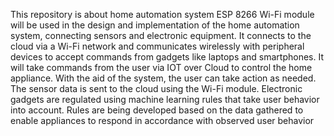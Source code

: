This repository is about home automation system ESP 8266 Wi-Fi module will be used in the design and implementation of the home automation system, connecting sensors and electronic equipment. It connects to the cloud via a Wi-Fi network and communicates wirelessly with peripheral devices to accept commands from gadgets like laptops and smartphones. It will take commands from the user via IOT over Cloud to control the home appliance. With the aid of the system, the user can take action as needed. The sensor data is sent to the cloud using the Wi-Fi module. Electronic gadgets are regulated using machine learning rules that take user behavior into account. Rules are being developed based on the data gathered to enable appliances to respond in accordance with observed user behavior
